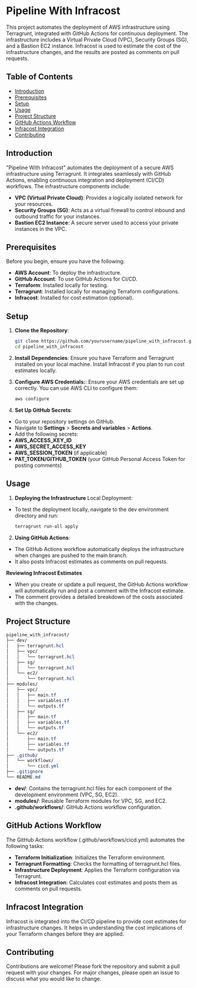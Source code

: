 # Pipeline With Infracost

This project automates the deployment of AWS infrastructure using Terragrunt, integrated with GitHub Actions for continuous deployment. The infrastructure includes a Virtual Private Cloud (VPC), Security Groups (SG), and a Bastion EC2 instance. Infracost is used to estimate the cost of the infrastructure changes, and the results are posted as comments on pull requests.

## Table of Contents

- [Introduction](#introduction)
- [Prerequisites](#prerequisites)
- [Setup](#setup)
- [Usage](#usage)
- [Project Structure](#project-structure)
- [GitHub Actions Workflow](#github-actions-workflow)
- [Infracost Integration](#infracost-integration)
- [Contributing](#contributing)

## Introduction

"Pipeline With Infracost" automates the deployment of a secure AWS infrastructure using Terragrunt. It integrates seamlessly with GitHub Actions, enabling continuous integration and deployment (CI/CD) workflows. The infrastructure components include:

- **VPC (Virtual Private Cloud)**: Provides a logically isolated network for your resources.
- **Security Groups (SG)**: Acts as a virtual firewall to control inbound and outbound traffic for your instances.
- **Bastion EC2 Instance**: A secure server used to access your private instances in the VPC.

## Prerequisites

Before you begin, ensure you have the following:

- **AWS Account**: To deploy the infrastructure.
- **GitHub Account**: To use GitHub Actions for CI/CD.
- **Terraform**: Installed locally for testing.
- **Terragrunt**: Installed locally for managing Terraform configurations.
- **Infracost**: Installed for cost estimation (optional).

## Setup

1. **Clone the Repository**:
   ```bash
   git clone https://github.com/yourusername/pipeline_with_infracost.git
   cd pipeline_with_infracost

2. **Install Dependencies**:
Ensure you have Terraform and Terragrunt installed on your local machine.
Install Infracost if you plan to run cost estimates locally.

3. **Configure AWS Credentials:**:
Ensure your AWS credentials are set up correctly. You can use AWS CLI to configure them:
    ```bash
    aws configure
    ```

4. **Set Up GitHub Secrets**:
- Go to your repository settings on GitHub.
- Navigate to **Settings** > **Secrets and variables** > **Actions**.
- Add the following secrets:
- **AWS_ACCESS_KEY_ID**
- **AWS_SECRET_ACCESS_KEY**
- **AWS_SESSION_TOKEN** (if applicable)
- **PAT_TOKEN/GITHUB_TOKEN** (your GitHub Personal Access Token for posting comments)

## Usage
1. **Deploying the Infrastructure**
Local Deployment:
- To test the deployment locally, navigate to the dev environment directory and run:
    ```bash
    terragrunt run-all apply
    ```

2. **Using GitHub Actions**:
- The GitHub Actions workflow automatically deploys the infrastructure when changes are pushed to the main branch.
- It also posts Infracost estimates as comments on pull requests.

**Reviewing Infracost Estimates**

- When you create or update a pull request, the GitHub Actions workflow will automatically run and post a comment with the Infracost estimate.
- The comment provides a detailed breakdown of the costs associated with the changes.

## Project Structure
```css
pipeline_with_infracost/
├── dev/
│   ├── terragrunt.hcl
│   ├── vpc/
│   │   └── terragrunt.hcl
│   ├── sg/
│   │   └── terragrunt.hcl
│   └── ec2/
│       └── terragrunt.hcl
├── modules/
│   ├── vpc/
│   │   ├── main.tf
│   │   ├── variables.tf
│   │   └── outputs.tf
│   ├── sg/
│   │   ├── main.tf
│   │   ├── variables.tf
│   │   └── outputs.tf
│   └── ec2/
│       ├── main.tf
│       ├── variables.tf
│       └── outputs.tf
├── .github/
│   └── workflows/
│       └── cicd.yml
├── .gitignore
└── README.md
```

- **dev/**: Contains the terragrunt.hcl files for each component of the development environment (VPC, SG, EC2).
- **modules/**: Reusable Terraform modules for VPC, SG, and EC2.
- **.github/workflows/**: GitHub Actions workflow configuration.

## GitHub Actions Workflow 

The GitHub Actions workflow (.github/workflows/cicd.yml) automates the following tasks:

- **Terraform Initialization**: Initializes the Terraform environment.
- **Terragrunt Formatting**: Checks the formatting of terragrunt.hcl files.
- **Infrastructure Deployment**: Applies the Terraform configuration via Terragrunt.
- **Infracost Integration**: Calculates cost estimates and posts them as comments on pull requests.

## Infracost Integration

Infracost is integrated into the CI/CD pipeline to provide cost estimates for infrastructure changes. It helps in understanding the cost implications of your Terraform changes before they are applied.

## Contributing

Contributions are welcome! Please fork the repository and submit a pull request with your changes. For major changes, please open an issue to discuss what you would like to change.